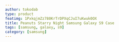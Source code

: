 ```yaml
---
author: tokodab
type: product
featimg: 1PxkqjmZz780KrTrDPXqCJuI7uKwuk0OX
title: Peanuts Starry Night Samsung Galaxy S9 Case
tags: [samsung, galaxy, s9]
category: [samsung]
---
```

